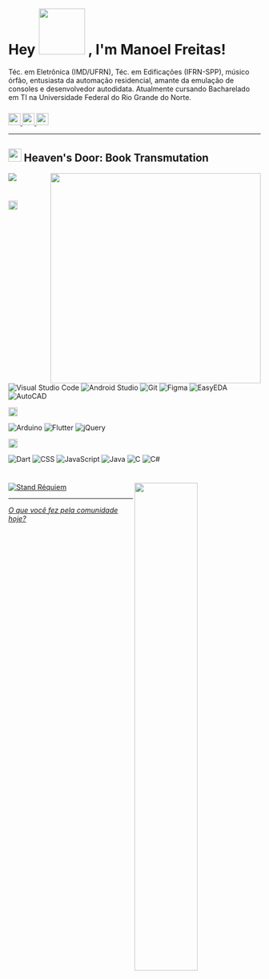 <h1> 
  Hey 
  <img src="https://i.imgur.com/DwsoBvD.gif" width = "92"/> 
  , I'm Manoel Freitas!
</h1>

  Téc. em Eletrônica (IMD/UFRN), Téc. em Edificações (IFRN-SPP), músico órfão, entusiasta da automação residencial, amante da emulação de consoles e desenvolvedor autodidata. Atualmente cursando Bacharelado em TI na Universidade Federal do Rio Grande do Norte.

<h3> </h3>

<div> 
  <a href="https://br.linkedin.com/in/josmanoel">
    <img src="https://img.shields.io/badge/LinkedIn-0077B5?style=for-the-badge&logo=linkedin&logoColor=white" height="24"/>
  </a>
    
  <a href="https://medium.com/@ManoelFreitas">
    <img src="https://img.shields.io/badge/Medium-12100E?style=for-the-badge&logo=medium&logoColor=white" height="24"/>
  </a>
  
  <a href="mailto:josmanoel.freitas@gmail.com">
    <img src="https://img.shields.io/badge/Gmail-D14836?style=for-the-badge&logo=gmail&logoColor=white" height="24"/>
  </a>
</div>


***

<h2>
  <img src="https://i.imgur.com/cpOXO53.gif" width = "26"/> 
  Heaven's Door: Book Transmutation
</h2>

<img  align="right" src="https://gist.githubusercontent.com/JosManoel/f363d5f1bf90246899af8b9320886ed6/raw/metrics.svg" width="420"/>
  
  
<!-- --------------------------------------------------------------------- -->

<img  src="https://gist.githubusercontent.com/JosManoel/f363d5f1bf90246899af8b9320886ed6/raw/achievements.svg"/> 


<h1> 
  
</h1>

<!-- Software and tools -->
<img src="https://gist.githubusercontent.com/JosManoel/f363d5f1bf90246899af8b9320886ed6/raw/title_software_and_tools.svg" alt="Software and tools" height="18" />

<p>
    <img alt="Visual Studio Code" src="https://img.shields.io/badge/Visual%20Studio%20Code-0078d7.svg?logo=visual-studio-code&logoColor=white"/>
    <img alt="Android Studio" src="https://img.shields.io/badge/Android%20Studio-008678.svg?logo=android-studio&logoColor=white"/>
    <img alt="Git" src="https://img.shields.io/badge/Git-F05033.svg?logo=git&logoColor=white"/>
    <img alt="Figma" src="https://gist.githubusercontent.com/JosManoel/f363d5f1bf90246899af8b9320886ed6/raw/badge_figma.svg"/>
    <img alt="EasyEDA" src="https://gist.githubusercontent.com/JosManoel/f363d5f1bf90246899af8b9320886ed6/raw/badge_easyeda.svg"/>
    <img alt="AutoCAD" src="https://gist.githubusercontent.com/JosManoel/f363d5f1bf90246899af8b9320886ed6/raw/badge_autocad.svg"/>

</p>


<!-- Frameworks and libraries -->
<img src="https://gist.githubusercontent.com/JosManoel/f363d5f1bf90246899af8b9320886ed6/raw/title_frameworks_and_libraries.svg" alt="Frameworks and libraries" height="18" />

<p>
    <img alt="Arduino" src="https://img.shields.io/badge/-Arduino-00979D?logo=Arduino&logoColor=white"/>
    <img alt="Flutter" src="https://img.shields.io/badge/Flutter-02569B.svg?logo=flutter&logoColor=white"/>
    <img alt="jQuery" src="https://gist.githubusercontent.com/JosManoel/f363d5f1bf90246899af8b9320886ed6/raw/badge_jquery.svg"/>
</p>


<!-- Programming languages -->
<img src="https://gist.githubusercontent.com/JosManoel/f363d5f1bf90246899af8b9320886ed6/raw/title_programming_languages.svg" alt="Programming languages" height="18" />

<p>
  <img alt="Dart" src="https://img.shields.io/badge/Dart-15A6C4.svg?logo=dart&logoColor=white"/>
  <img alt="CSS" src="https://img.shields.io/badge/CSS-1572B6.svg?logo=css3&logoColor=white"/>
  <img alt="JavaScript" src="https://img.shields.io/badge/JavaScript-F7DF1E.svg?logo=javascript&logoColor=black"/>
  <img alt="Java" src="https://img.shields.io/badge/Java-007396.svg?logo=java&logoColor=white"/>
  <img alt="C" src="https://custom-icon-badges.herokuapp.com/badge/C-03599C.svg?logo=c-in-hexagon&logoColor=white"/>
  <img alt="C#" src="https://custom-icon-badges.herokuapp.com/badge/C%23-68217A.svg?logo=cs2&logoColor=white"/> 
</p>

<h1> </h1>

<img  align="right" src="https://gist.githubusercontent.com/JosManoel/f363d5f1bf90246899af8b9320886ed6/raw/metadata.svg" style = "width: 50%;"/>


<a href="https://metrics.lecoq.io/about/JosManoel">
      <img alt="Stand Réquiem" src="https://gist.githubusercontent.com/JosManoel/f363d5f1bf90246899af8b9320886ed6/raw/badge_requiem.svg"/>
</a>

***

[_O que você fez pela comunidade hoje?_](https://docs.github.com/pt/get-started/exploring-projects-on-github/finding-ways-to-contribute-to-open-source-on-github)




